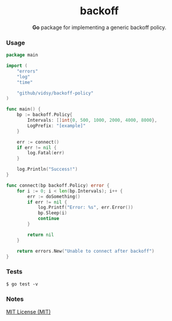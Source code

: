 <h1 align="center">backoff</h1>

<p align="center">
  <b>Go</b> package for implementing a generic backoff policy.
</p>



### Usage

```go
package main

import (
	"errors"
	"log"
	"time"

	"github/vidsy/backoff-policy"
)

func main() {
	bp := backoff.Policy{
		Intervals: []int{0, 500, 1000, 2000, 4000, 8000},
		LogPrefix: "[example]"
	}

	err := connect()
	if err != nil {
		log.Fatal(err)
	}

	log.Println("Success!")
}

func connect(bp backoff.Policy) error {
	for i := 0; i < len(bp.Intervals); i++ {
		err := doSomething()
		if err != nil {
			log.Printf("Error: %s", err.Error())
			bp.Sleep(i)
			continue
		}

		return nil
	}

	return errors.New("Unable to connect after backoff")
}
```

### Tests

```
$ go test -v
```

### Notes

[MIT License (MIT)](https://opensource.org/licenses/MIT)

